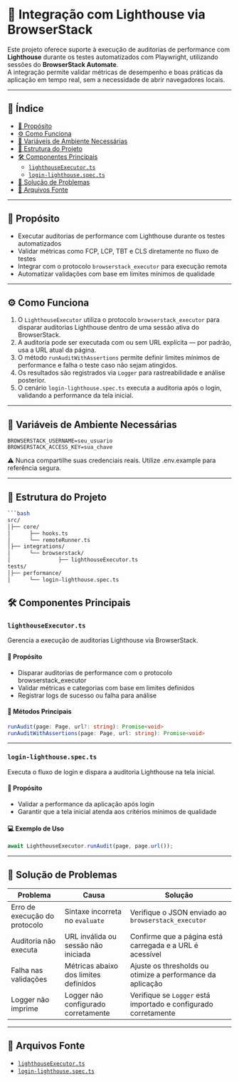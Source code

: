# 🚦 Integração com Lighthouse via BrowserStack

Este projeto oferece suporte à execução de auditorias de performance com **Lighthouse** durante os testes automatizados com Playwright, utilizando sessões do **BrowserStack Automate**.  
A integração permite validar métricas de desempenho e boas práticas da aplicação em tempo real, sem a necessidade de abrir navegadores locais.

---

## 📘 Índice

- [🎯 Propósito](#-propósito)
- [⚙️ Como Funciona](#-como-funciona)
- [🔐 Variáveis de Ambiente Necessárias](#-variáveis-de-ambiente-necessárias)
- [📂 Estrutura do Projeto](#-estrutura-do-projeto)
- [🛠️ Componentes Principais](#-componentes-principais)
  - [`lighthouseExecutor.ts`](#lighthouseexecutorts)
  - [`login-lighthouse.spec.ts`](#login-lighthousespects)
- [🧯 Solução de Problemas](#-solução-de-problemas)
- [📄 Arquivos Fonte](#-arquivos-fonte)

---

## 🎯 Propósito

- Executar auditorias de performance com Lighthouse durante os testes automatizados  
- Validar métricas como FCP, LCP, TBT e CLS diretamente no fluxo de testes  
- Integrar com o protocolo `browserstack_executor` para execução remota  
- Automatizar validações com base em limites mínimos de qualidade  

---

## ⚙️ Como Funciona

1. O `LighthouseExecutor` utiliza o protocolo `browserstack_executor` para disparar auditorias Lighthouse dentro de uma sessão ativa do BrowserStack.  
2. A auditoria pode ser executada com ou sem URL explícita — por padrão, usa a URL atual da página.  
3. O método `runAuditWithAssertions` permite definir limites mínimos de performance e falha o teste caso não sejam atingidos.  
4. Os resultados são registrados via `Logger` para rastreabilidade e análise posterior.  
5. O cenário `login-lighthouse.spec.ts` executa a auditoria após o login, validando a performance da tela inicial.

---

## 🔐 Variáveis de Ambiente Necessárias

```env
BROWSERSTACK_USERNAME=seu_usuario
BROWSERSTACK_ACCESS_KEY=sua_chave
```
⚠️ Nunca compartilhe suas credenciais reais. Utilize .env.example para referência segura.

---

## 📂 Estrutura do Projeto

```bash
```bash
src/
│├── core/
│      ├── hooks.ts
│      └── remoteRunner.ts
│├── integrations/
│      └── browserstack/
│               ├── lighthouseExecutor.ts
tests/
│├── performance/
│      └── login-lighthouse.spec.ts
```

## 🛠️ Componentes Principais

### `lighthouseExecutor.ts`

Gerencia a execução de auditorias Lighthouse via BrowserStack.

#### 🎯 Propósito
- Disparar auditorias de performance com o protocolo browserstack_executor
- Validar métricas e categorias com base em limites definidos
- Registrar logs de sucesso ou falha para análise

#### 🔑 Métodos Principais
```ts
runAudit(page: Page, url?: string): Promise<void>
runAuditWithAssertions(page: Page, url: string): Promise<void>
```

---

### `login-lighthouse.spec.ts`

Executa o fluxo de login e dispara a auditoria Lighthouse na tela inicial.

#### 🎯 Propósito
- Validar a performance da aplicação após login
- Garantir que a tela inicial atenda aos critérios mínimos de qualidade

#### 💻 Exemplo de Uso
```ts
await LighthouseExecutor.runAudit(page, page.url());
```

---

## 🧯 Solução de Problemas

| Problema                      | Causa                                  | Solução                                                                |
|-------------------------------|----------------------------------------|------------------------------------------------------------------------|
| Erro de execução do protocolo | Sintaxe incorreta no `evaluate`        | Verifique o JSON enviado ao `browserstack_executor`                    |
| Auditoria não executa         | URL inválida ou sessão não iniciada    | Confirme que a página está carregada e a URL é acessível               |
| Falha nas validações          | Métricas abaixo dos limites definidos  | Ajuste os thresholds ou otimize a performance da aplicação             |
| Logger não imprime            | Logger não configurado corretamente    | Verifique se `Logger` está importado e configurado corretamente        |

---

## 📄 Arquivos Fonte
- [`lighthouseExecutor.ts`](../../src/integrations/browserstack/lighthouseExecutor.ts)
- [`login-lighthouse.spec.ts`](../../tests/performance/login-lighthouse.spec.ts)
